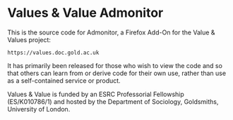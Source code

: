 Values & Value Admonitor
========================

This is the source code for Admonitor, a Firefox Add-On for the Value & Values 
project:

    https://values.doc.gold.ac.uk

It has primarily been released for those who wish to view the code and so that
others can learn from or derive code for their own use, rather than use as a 
self-contained service or product.


Values & Value is funded by an ESRC Professorial Fellowship (ES/K010786/1) and 
hosted by the Department of Sociology, Goldsmiths, University of London.

